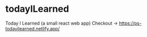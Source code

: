 # todayILearned
Today I Learned (a small react web app)
Checkout -> https://ps-todayilearned.netlify.app/

